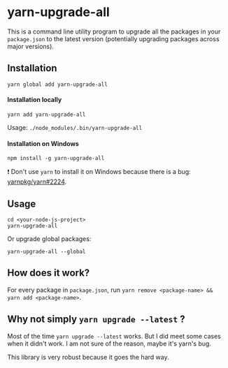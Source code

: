 # yarn-upgrade-all

This is a command line utility program to upgrade all the packages in your `package.json` to the latest version
(potentially upgrading packages across major versions).


## Installation

```
yarn global add yarn-upgrade-all
```

#### Installation locally

```
yarn add yarn-upgrade-all
```

Usage: `./node_modules/.bin/yarn-upgrade-all`

#### Installation on Windows

```
npm install -g yarn-upgrade-all
```

:exclamation: Don't use `yarn` to install it on Windows because there is a bug: [yarnpkg/yarn#2224](https://github.com/yarnpkg/yarn/issues/2224).


## Usage

```
cd <your-node-js-project>
yarn-upgrade-all
```

Or upgrade global packages:

```
yarn-upgrade-all --global
```


## How does it work?

For every package in `package.json`, run `yarn remove <package-name> && yarn add <package-name>`.


## Why not simply `yarn upgrade --latest` ?

Most of the time `yarn upgrade --latest` works. But I did meet some cases when it didn't work. I am not sure of the reason, maybe it's yarn's bug.

This library is very robust because it goes the hard way.
